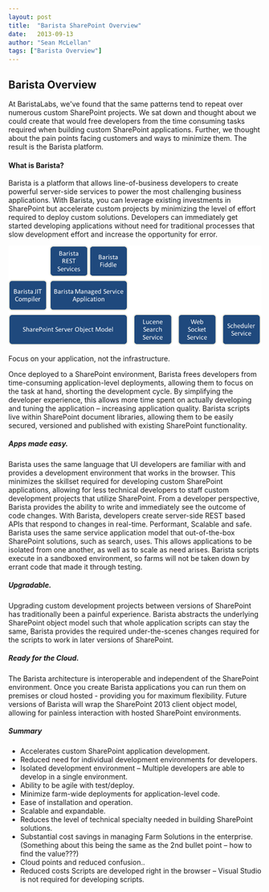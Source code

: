```yaml
---
layout: post
title:  "Barista SharePoint Overview"
date:   2013-09-13
author: "Sean McLellan"
tags: ["Barista Overview"]
---
```


## Barista Overview
At BaristaLabs, we've found that the same patterns tend to repeat over numerous custom SharePoint projects.  We sat down and thought about we could create that would free developers from the time consuming tasks required when building custom SharePoint applications. Further, we thought about the pain points facing customers and ways to minimize them.
The result is the Barista platform.

#### What is Barista?

Barista is a platform that allows line-of-business developers to create powerful server-side services to power the most challenging business applications. With Barista, you can leverage existing investments in SharePoint but accelerate custom projects by minimizing the level of effort required to deploy custom solutions. Developers can immediately get started developing applications without need for traditional processes that slow development effort and increase the opportunity for error.

![alt text](/img/barista-overview.png "Barista Overview")

Focus on your application, not the infrastructure.

Once deployed to a SharePoint environment, Barista frees developers from time-consuming application-level deployments, allowing them to focus on the task at hand, shorting the development cycle.  By simplifying the developer experience, this allows more time spent on actually developing and tuning the application – increasing application quality. Barista scripts live within SharePoint document libraries, allowing them to be easily secured, versioned and published with existing SharePoint functionality.

##### Apps made easy.

Barista uses the same language that UI developers are familiar with and provides a development environment that works in the browser. This minimizes the skillset required for developing custom SharePoint applications, allowing for less technical developers to staff custom development projects that utilize SharePoint. From a developer perspective, Barista provides the ability to write and immediately see the outcome of code changes. With Barista, developers create server-side REST based APIs that respond to changes in real-time.
Performant, Scalable and safe.
Barista uses the same service application model that out-of-the-box SharePoint solutions, such as search, uses. This allows applications to be isolated from one another, as well as to scale as need arises. Barista scripts execute in a sandboxed environment, so farms will not be taken down by errant code that made it through testing. 

##### Upgradable.
Upgrading custom development projects between versions of SharePoint has traditionally been a painful experience. Barista abstracts the underlying SharePoint object model such that whole application scripts can stay the same, Barista provides the required under-the-scenes changes required for the scripts to work in later versions of SharePoint.

##### Ready for the Cloud.
The Barista architecture is interoperable and independent of the SharePoint environment. Once you create Barista applications you can run them on premises or cloud hosted - providing you for maximum flexibility.
Future versions of Barista will wrap the SharePoint 2013 client object model, allowing for painless interaction with hosted SharePoint environments.

##### Summary
* Accelerates custom SharePoint application development.
* Reduced need for individual development environments for developers.
* Isolated development environment – Multiple developers are able to develop in a single environment.
* Ability to be agile with test/deploy.
* Minimize farm-wide deployments for application-level code.
* Ease of installation and operation.
* Scalable and expandable.
* Reduces the level of technical specialty needed in building SharePoint solutions. 
* Substantial cost savings in managing Farm Solutions in the enterprise. (Something about this being the same as the 2nd bullet point – how to find the value???)
* Cloud points and reduced confusion..
* Reduced costs Scripts are developed right in the browser – Visual Studio is not required for developing scripts.
